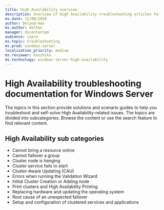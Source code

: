 ```yaml
---
title: High Availability overview
description: Overview of High Availability troubleshooting articles for Windows Server.
ms.date: 11/09/2020
author: Deland-Han
ms.author: delhan
manager: dscontentpm
audience: itpro
ms.topic: troubleshooting
ms.prod: windows-server
localization_priority: medium
ms.reviewer: kaushika
ms.technology: windows-server-high-availability
---
```

# High Availability troubleshooting documentation for Windows Server

The topics in this section provide solutions and scenario guides to help you troubleshoot and self-solve High Availability-related issues. The topics are divided into subcategories. Browse the content or use the search feature to find relevant content.

## High Availability sub categories

- Cannot bring a resource online
- Cannot failover a group
- Cluster node is hanging
- Cluster service fails to start
- Cluster-Aware Updating (CAU)
- Errors when running the Validation Wizard
- Initial Cluster Creation or Adding node
- Print clusters and High Availability Printing
- Replacing hardware and updating the operating system
- Root cause of an unexpected failover
- Setup and configuration of clustered services and applications
